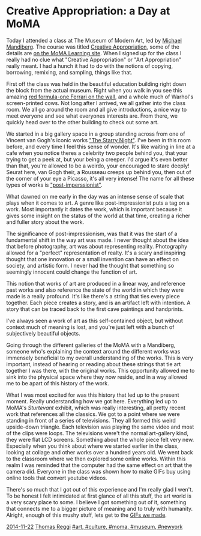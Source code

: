 # Creative Appropriation: a Day at MoMA

Today I attended a class at The Museum of Modern Art, led by [Michael Mandiberg](http://www.mandiberg.com/). The course was titled [Creative Appropriation](http://moma.org/learn/courses/courses#course236), some of the details are [on the MoMA Learning site](http://www.moma.org/learn/moma_learning/blog/creative-appropriation-the-smallest-move-is-often-the-hardest). When I signed up for the class I really had no clue what "Creative Appropriation" or "Art Appropriation" really meant. I had a hunch it had to do with the notions of copying, borrowing, remixing, and sampling, things like that.

First off the class was held in the beautiful education building right down the block from the actual museum. Right when you walk in you see this amazing [red formula-one Ferrari on the wall](https://c1.staticflickr.com/3/2797/4114744346_f58dc5118c_z.jpg?zz=1), and a whole much of Warhol's screen-printed cows. Not long after I arrived, we all gather into the class room. We all go around the room and all give introductions, a nice way to meet everyone and see what everyones interests are. From there, we quickly head over to the other building to check out some art.

We started in a big gallery space in a group standing across from one of Vincent van Gogh's iconic works ["The Starry Night"](http://www.moma.org/collection_images/resized/075/w500h420/CRI_133075.jpg). I've been in this room before, and every time I feel this sense of wonder. It's like waiting in line at a cafe when you notice theres a celebrity two people behind you, that your trying to get a peek at, but your being a creeper. I'd argue it's even better than that, you're allowed to be a weirdo, your encouraged to stare deeply! Seurat here, van Gogh their, a Rousseau creeps up behind you, then out of the corner of your eye a Picasso, it's all very intense! The name for all these types of works is ["post-imperssionist"](http://www.moma.org/collection/details.php?theme_id=10173).

What dawned on me early in the day was an intense sense of scale that plays when it comes to art. A genre like post-impressionist puts a tag on a work. Most importantly it dates the work, which is important because it gives some insight on the status of the world at that time, creating a richer and fuller story about the work.

The significance of post-impressionism, was that it was the start of a fundamental shift in the way art was made. I never thought about the idea that before photography, art was about representing reality. Photography allowed for a "perfect" representation of realty. It's a scary and inspiring thought that one innovation or a small invention can have an effect on society, and artistic form. I never had the thought that something so seemingly innocent could change the function of art.

This notion that works of art are produced in a linear way, and reference past works and also reference the state of the world in which they were made is a really profound. It's like there's a string that ties every piece together. Each piece creates a story, and is an artifact left with intention. A story that can be traced back to the first cave paintings and handprints.

I've always seen a work of art as this self-contained object, but without context much of meaning is lost, and you're just left with a bunch of subjectively beautiful objects.

Going through the different galleries of the MoMA with a Mandiberg, someone who's explaining the context around the different works was immensely beneficial to my overall understanding of the works. This is very important, instead of hearing or reading about these strings that tie art together I was there, with the original works. This opportunity allowed me to sink into the physical space where they now reside, and in a way allowed me to be apart of this history of the work.

What I was most excited for was this history that led up to the present moment. Really understanding how we got here. Everything led up to MoMA's _Sturtevant_ exhibit, which was really interesting, all pretty recent work that references all the classics. We got to a point where we were standing in front of a series of televisions. They all formed this weird upside-down triangle. Each television was playing the same video and most of the clips were loops. The televisions were't the normal art-gallery kind, they were flat LCD screens. Something about the whole piece felt very new. Especially when you think about where we started earlier in the class, looking at collage and other works over a hundred years old. We went back to the classroom where we then explored some online works. Within this realm I was reminded that the computer had the same effect on art that the camera did. Everyone in the class was shown how to make GIFs buy using online tools that convert youtube videos.

There's so much that I got out of this experience and I'm really glad I wen't. To be honest I felt intimidated at first glance of all this stuff, the art world is a very scary place to some. I believe I got something out of it, something that connects me to a bigger picture of meaning and to truly with humanity. Alright, enough of this mushy stuff, lets get to the [GIFs we made](http://agiftohumanity.tumblr.com/).

[2014-11-22](#date)
[Thomas Reggi](#author)
[#art, #culture, #moma, #museum, #newyork](#tags)
